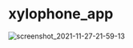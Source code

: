 # xylophone_app


![screenshot_2021-11-27-21-59-13](https://user-images.githubusercontent.com/74367453/143722389-2eae8ed6-9f13-4fd0-870e-e65de63f8b4e.jpg)
